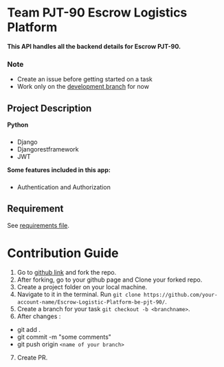 # Team PJT-90 Escrow Logistics Platform

**This API handles all the backend details for Escrow PJT-90.**

### Note
 - Create an issue before getting started on a task
 - Work only on the [development branch](https://github.com/davideke1/Escrow-Logistic-Platform-be-pjt-90/tree/develop) for now



## Project Description

**Python**

### 
* Django
* Djangorestframework
* JWT

**Some features included in this app:**

### 
* Authentication and Authorization



## Requirement
See [requirements file](https://github.com/davideke1/Escrow-Logistic-Platform-be-pjt-90/blob/master/requirements.txt).

# Contribution Guide

1. Go to [github link](https://github.com/davideke1/Escrow-Logistic-Platform-be-pjt-90.git) and fork the repo.
2. After forking, go to your github page and Clone your forked repo. 
3. Create a project folder on your local machine. 
4. Navigate to it in the terminal. Run `git clone https://github.com/your-account-name/Escrow-Logistic-Platform-be-pjt-90/`.
5. Create a branch for your task `git checkout -b <branchname>`.
6. After changes : 
- git add .
- git commit  -m "some comments"
- git push origin `<name of your branch>`
7. Create PR.

